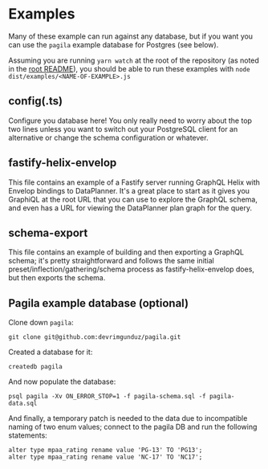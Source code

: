 # Examples

Many of these example can run against any database, but if you want you can use
the `pagila` example database for Postgres (see below).

Assuming you are running `yarn watch` at the root of the repository (as noted in
the [root README](../../../../README.md)), you should be able to run these
examples with `node dist/examples/<NAME-OF-EXAMPLE>.js`

## config(.ts)

Configure you database here! You only really need to worry about the top two
lines unless you want to switch out your PostgreSQL client for an alternative or
change the schema configuration or whatever.

## fastify-helix-envelop

This file contains an example of a Fastify server running GraphQL Helix with
Envelop bindings to DataPlanner. It's a great place to start as it gives you
GraphiQL at the root URL that you can use to explore the GraphQL schema, and
even has a URL for viewing the DataPlanner plan graph for the query.

## schema-export

This file contains an example of building and then exporting a GraphQL schema;
it's pretty straightforward and follows the same initial
preset/inflection/gathering/schema process as fastify-helix-envelop does, but
then exports the schema.

## Pagila example database (optional)

Clone down `pagila`:

```
git clone git@github.com:devrimgunduz/pagila.git
```

Created a database for it:

```
createdb pagila
```

And now populate the database:

```
psql pagila -Xv ON_ERROR_STOP=1 -f pagila-schema.sql -f pagila-data.sql
```

And finally, a temporary patch is needed to the data due to incompatible naming
of two enum values; connect to the pagila DB and run the following statements:

```
alter type mpaa_rating rename value 'PG-13' TO 'PG13';
alter type mpaa_rating rename value 'NC-17' TO 'NC17';
```
